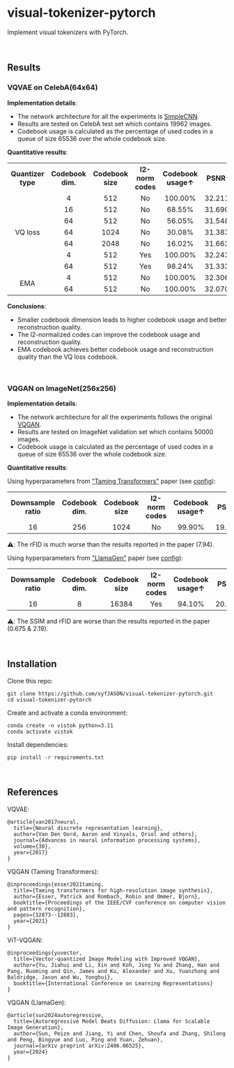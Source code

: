 # visual-tokenizer-pytorch

Implement visual tokenizers with PyTorch.

<br/>



## Results

### VQVAE on CelebA(64x64)

**Implementation details**:

- The network architecture for all the experiments is [SimpleCNN](./models/autoencoder/simple_cnn.py).
- Results are tested on CelebA test set which contains 19962 images.
- Codebook usage is calculated as the percentage of used codes in a queue of size 65536 over the whole codebook size.

**Quantitative results**:

<table style="text-align: center;">
<tr>
    <th style="text-align: center">Quantizer type</th>
    <th style="text-align: center">Codebook dim.</th>
    <th style="text-align: center">Codebook size</th>
    <th style="text-align: center">l2-norm codes</th> 
    <th style="text-align: center">Codebook usage↑</th>
    <th style="text-align: center">PSNR↑</th>
    <th style="text-align: center">SSIM↑</th>
    <th style="text-align: center">rFID↓</th>
</tr>
<tr>
    <td style="text-align: center" rowspan="7">VQ loss</td>
    <td style="text-align: center">4</td>
    <td style="text-align: center">512</td>
    <td style="text-align: center">No</td>
    <td style="text-align: center">100.00%</td>
    <td style="text-align: center">32.2119</td>
    <td style="text-align: center">0.9456</td>
    <td style="text-align: center">16.3249</td>
</tr>
<tr>
    <td style="text-align: center">16</td>
    <td style="text-align: center">512</td>
    <td style="text-align: center">No</td>
    <td style="text-align: center">68.55%</td>
    <td style="text-align: center">31.6908</td>
    <td style="text-align: center">0.9412</td>
    <td style="text-align: center">16.4272</td>
</tr>
<tr>
    <td style="text-align: center">64</td>
    <td style="text-align: center">512</td>
    <td style="text-align: center">No</td>
    <td style="text-align: center">56.05%</td>
    <td style="text-align: center">31.5486</td>
    <td style="text-align: center">0.9389</td>
    <td style="text-align: center">16.8227</td>
</tr>
<tr>
    <td style="text-align: center">64</td>
    <td style="text-align: center">1024</td>
    <td style="text-align: center">No</td>
    <td style="text-align: center">30.08%</td>
    <td style="text-align: center">31.3835</td>
    <td style="text-align: center">0.9395</td>
    <td style="text-align: center">16.4965</td>
</tr>
<tr>
    <td style="text-align: center">64</td>
    <td style="text-align: center">2048</td>
    <td style="text-align: center">No</td>
    <td style="text-align: center">16.02%</td>
    <td style="text-align: center">31.6631</td>
    <td style="text-align: center">0.9407</td>
    <td style="text-align: center">16.5808</td>
</tr>
<tr>
    <td style="text-align: center">4</td>
    <td style="text-align: center">512</td>
    <td style="text-align: center">Yes</td>
    <td style="text-align: center">100.00%</td>
    <td style="text-align: center">32.2439</td>
    <td style="text-align: center">0.9473</td>
    <td style="text-align: center">16.4495</td>
</tr>
<tr>
    <td style="text-align: center">64</td>
    <td style="text-align: center">512</td>
    <td style="text-align: center">Yes</td>
    <td style="text-align: center">98.24%</td>
    <td style="text-align: center">31.3334</td>
    <td style="text-align: center">0.9442</td>
    <td style="text-align: center">12.9127</td>
</tr>
<tr>
    <td style="text-align: center" rowspan="2">EMA</td>
    <td style="text-align: center">4</td>
    <td style="text-align: center">512</td>
    <td style="text-align: center">No</td>
    <td style="text-align: center">100.00%</td>
    <td style="text-align: center">32.3069</td>
    <td style="text-align: center">0.9468</td>
    <td style="text-align: center">16.3338</td>
</tr>
<tr>
    <td style="text-align: center">64</td>
    <td style="text-align: center">512</td>
    <td style="text-align: center">No</td>
    <td style="text-align: center">100.00%</td>
    <td style="text-align: center">32.0708</td>
    <td style="text-align: center">0.9459</td>
    <td style="text-align: center">15.5629</td>
</tr>
</table>

**Conclusions**:

- Smaller codebook dimension leads to higher codebook usage and better reconstruction quality.
- The l2-normalized codes can improve the codebook usage and reconstruction quality.
- EMA codebook achieves better codebook usage and reconstruction quality than the VQ loss codebook.

<br/>



### VQGAN on ImageNet(256x256)

**Implementation details**:

- The network architecture for all the experiments follows the original [VQGAN](./models/autoencoder/vqgan_net.py).
- Results are tested on ImageNet validation set which contains 50000 images.
- Codebook usage is calculated as the percentage of used codes in a queue of size 65536 over the whole codebook size.

**Quantitative results**:

Using hyperparameters from ["Taming Transformers"](http://arxiv.org/abs/2012.09841) paper (see [config](./configs/vqgan-imagenet.yaml)):

<table style="text-align: center;">
<tr>
    <th style="text-align: center">Downsample ratio</th>
    <th style="text-align: center">Codebook dim.</th>
    <th style="text-align: center">Codebook size</th>
    <th style="text-align: center">l2-norm codes</th>
    <th style="text-align: center">Codebook usage↑</th>
    <th style="text-align: center">PSNR↑</th>
    <th style="text-align: center">SSIM↑</th>
    <th style="text-align: center">rFID↓</th>
</tr>
<tr>
    <td style="text-align: center">16</td>
    <td style="text-align: center">256</td>
    <td style="text-align: center">1024</td>
    <td style="text-align: center">No</td>
    <td style="text-align: center">99.90%</td>
    <td style="text-align: center">19.4618</td>
    <td style="text-align: center">0.4644</td>
    <td style="text-align: center">18.90909</td>
</tr>
</table>

⚠️: The rFID is much worse than the results reported in the paper (7.94).

Using hyperparameters from ["LlamaGen"](http://arxiv.org/abs/2406.06525) paper (see [config](./configs/vqgan-imagenet-llamagen.yaml)):

<table style="text-align: center;">
<tr>
    <th style="text-align: center">Downsample ratio</th>
    <th style="text-align: center">Codebook dim.</th>
    <th style="text-align: center">Codebook size</th>
    <th style="text-align: center">l2-norm codes</th>
    <th style="text-align: center">Codebook usage↑</th>
    <th style="text-align: center">PSNR↑</th>
    <th style="text-align: center">SSIM↑</th>
    <th style="text-align: center">rFID↓</th>
</tr>
<tr>
    <td style="text-align: center">16</td>
    <td style="text-align: center">8</td>
    <td style="text-align: center">16384</td>
    <td style="text-align: center">Yes</td>
    <td style="text-align: center">94.10%</td>
    <td style="text-align: center">20.0723</td>
    <td style="text-align: center">0.5201</td>
    <td style="text-align: center">4.061665</td>
</tr>
</table>

⚠️: The SSIM and rFID are worse than the results reported in the paper (0.675 & 2.19).

<br/>



## Installation

Clone this repo:

```shell
git clone https://github.com/xyfJASON/visual-tokenizer-pytorch.git
cd visual-tokenizer-pytorch
```

Create and activate a conda environment:

```shell
conda create -n vistok python=3.11
conda activate vistok
```

Install dependencies:

```shell
pip install -r requirements.txt
```

<br/>



## References

VQVAE:

```
@article{van2017neural,
  title={Neural discrete representation learning},
  author={Van Den Oord, Aaron and Vinyals, Oriol and others},
  journal={Advances in neural information processing systems},
  volume={30},
  year={2017}
}
```

VQGAN (Taming Transformers):

```
@inproceedings{esser2021taming,
  title={Taming transformers for high-resolution image synthesis},
  author={Esser, Patrick and Rombach, Robin and Ommer, Bjorn},
  booktitle={Proceedings of the IEEE/CVF conference on computer vision and pattern recognition},
  pages={12873--12883},
  year={2021}
}
```

ViT-VQGAN:

```
@inproceedings{yuvector,
  title={Vector-quantized Image Modeling with Improved VQGAN},
  author={Yu, Jiahui and Li, Xin and Koh, Jing Yu and Zhang, Han and Pang, Ruoming and Qin, James and Ku, Alexander and Xu, Yuanzhong and Baldridge, Jason and Wu, Yonghui},
  booktitle={International Conference on Learning Representations}
}
```

VQGAN (LlamaGen):

```
@article{sun2024autoregressive,
  title={Autoregressive Model Beats Diffusion: Llama for Scalable Image Generation},
  author={Sun, Peize and Jiang, Yi and Chen, Shoufa and Zhang, Shilong and Peng, Bingyue and Luo, Ping and Yuan, Zehuan},
  journal={arXiv preprint arXiv:2406.06525},
  year={2024}
}
```
